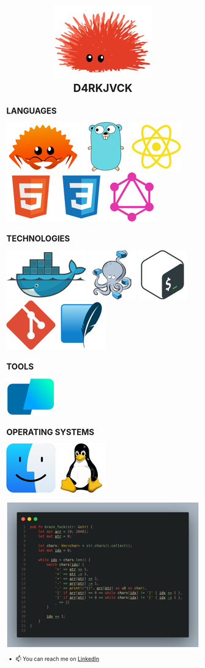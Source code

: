 <h1 align=center >
  <img alt="Rust" src="./logos/unsafe.svg">
  <br>
  D4RKJVCK
</h1>

## LANGUAGES

[![RUST](./logos/ferris.svg)](https://www.rust-lang.org)
[![GO](./logos/gopher.svg)](https://go.dev)
[![JAVASCRIPT](logos/javascript.svg)](https://developer.mozilla.org/en-US/docs/Web/JavaScript)
[![HTML5](./logos/html.svg)]()
[![CSS3](./logos/css.svg)]()
[![GRAPHQL](./logos/graphql.svg)]()

## TECHNOLOGIES

[![DOCKER](./logos/docker.svg)](https://www.docker.com/)
<img max-width="64px" max-height="64px" alt="COMPOSE" src="./logos/compose.svg">
[![BASH](./logos/bash.svg)]()
[![GIT](./logos/git.svg)]()
[![SQLITE](./logos/sqlite.svg)]()

## TOOLS
[![WARP](./logos/warp.svg)]()

## OPERATING SYSTEMS

[![MACOS](./logos/macos.svg)]()
[![LINUX](./logos/linux.svg)]()

<h3 align=center>
  <img alt="brain_fuck" src="./brain_fuck.png" width="500px">
</h3>

- 📫 You can reach me on [LinkedIn](https://www.linkedin.com/in/d4rkjvck)
